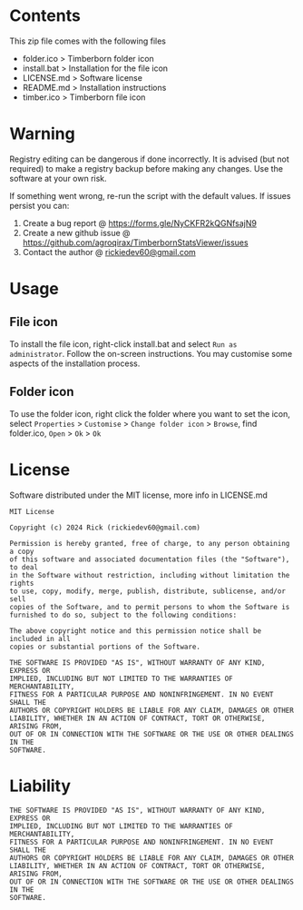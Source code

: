 # Contents

This zip file comes with the following files

- folder.ico > Timberborn folder icon
- install.bat > Installation for the file icon
- LICENSE.md > Software license
- README.md > Installation instructions
- timber.ico > Timberborn file icon

# Warning

Registry editing can be dangerous if done incorrectly.
It is advised (but not required) to make a registry backup before making any changes.
Use the software at your own risk.

If something went wrong, re-run the script with the default values.
If issues persist you can:

1. Create a bug report @ https://forms.gle/NyCKFR2kQGNfsajN9
2. Create a new github issue @ https://github.com/agroqirax/TimberbornStatsViewer/issues
3. Contact the author @ rickiedev60@gmail.com

# Usage

## File icon

To install the file icon, right-click install.bat and select `Run as administrator`.
Follow the on-screen instructions.
You may customise some aspects of the installation process.

## Folder icon

To use the folder icon, right click the folder where you want to set the icon,
select `Properties` > `Customise` > `Change folder icon` > `Browse`,
find folder.ico,
`Open` > `Ok` > `Ok`

# License

Software distributed under the MIT license, more info in LICENSE.md

```
MIT License

Copyright (c) 2024 Rick (rickiedev60@gmail.com)

Permission is hereby granted, free of charge, to any person obtaining a copy
of this software and associated documentation files (the "Software"), to deal
in the Software without restriction, including without limitation the rights
to use, copy, modify, merge, publish, distribute, sublicense, and/or sell
copies of the Software, and to permit persons to whom the Software is
furnished to do so, subject to the following conditions:

The above copyright notice and this permission notice shall be included in all
copies or substantial portions of the Software.

THE SOFTWARE IS PROVIDED "AS IS", WITHOUT WARRANTY OF ANY KIND, EXPRESS OR
IMPLIED, INCLUDING BUT NOT LIMITED TO THE WARRANTIES OF MERCHANTABILITY,
FITNESS FOR A PARTICULAR PURPOSE AND NONINFRINGEMENT. IN NO EVENT SHALL THE
AUTHORS OR COPYRIGHT HOLDERS BE LIABLE FOR ANY CLAIM, DAMAGES OR OTHER
LIABILITY, WHETHER IN AN ACTION OF CONTRACT, TORT OR OTHERWISE, ARISING FROM,
OUT OF OR IN CONNECTION WITH THE SOFTWARE OR THE USE OR OTHER DEALINGS IN THE
SOFTWARE.
```

# Liability

```
THE SOFTWARE IS PROVIDED "AS IS", WITHOUT WARRANTY OF ANY KIND, EXPRESS OR
IMPLIED, INCLUDING BUT NOT LIMITED TO THE WARRANTIES OF MERCHANTABILITY,
FITNESS FOR A PARTICULAR PURPOSE AND NONINFRINGEMENT. IN NO EVENT SHALL THE
AUTHORS OR COPYRIGHT HOLDERS BE LIABLE FOR ANY CLAIM, DAMAGES OR OTHER
LIABILITY, WHETHER IN AN ACTION OF CONTRACT, TORT OR OTHERWISE, ARISING FROM,
OUT OF OR IN CONNECTION WITH THE SOFTWARE OR THE USE OR OTHER DEALINGS IN THE
SOFTWARE.
```
